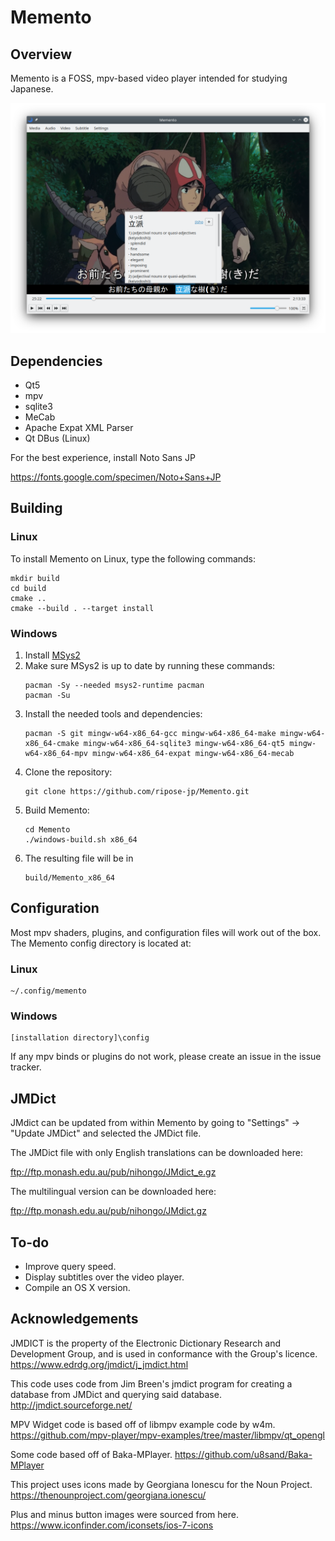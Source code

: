 # Memento

## Overview

Memento is a FOSS, mpv-based video player intended for studying Japanese.

![image info](example.png)

## Dependencies

* Qt5
* mpv
* sqlite3
* MeCab
* Apache Expat XML Parser
* Qt DBus (Linux)

For the best experience, install Noto Sans JP

https://fonts.google.com/specimen/Noto+Sans+JP

## Building

### Linux

To install Memento on Linux, type the following commands:

```
mkdir build
cd build
cmake ..
cmake --build . --target install
```

### Windows

1. Install [MSys2](https://www.msys2.org/)
1. Make sure MSys2 is up to date by running these commands:
    ```
    pacman -Sy --needed msys2-runtime pacman
    pacman -Su
    ```
1. Install the needed tools and dependencies:
    ```
    pacman -S git mingw-w64-x86_64-gcc mingw-w64-x86_64-make mingw-w64-x86_64-cmake mingw-w64-x86_64-sqlite3 mingw-w64-x86_64-qt5 mingw-w64-x86_64-mpv mingw-w64-x86_64-expat mingw-w64-x86_64-mecab
    ```
1. Clone the repository:
    ```
    git clone https://github.com/ripose-jp/Memento.git
    ```
1. Build Memento:
    ```
    cd Memento
    ./windows-build.sh x86_64
    ```
1. The resulting file will be in
    ```
    build/Memento_x86_64
    ```

## Configuration

Most mpv shaders, plugins, and configuration files will work out of the box.
The Memento config directory is located at:

### Linux
```
~/.config/memento
```

### Windows
```
[installation directory]\config
```

If any mpv binds or plugins do not work, please create an issue in the issue
tracker.

## JMDict

JMdict can be updated from within Memento by going to "Settings" -> 
"Update JMDict" and selected the JMDict file.

The JMDict file with only English translations can be downloaded here:

ftp://ftp.monash.edu.au/pub/nihongo/JMdict_e.gz

The multilingual version can be downloaded here:

ftp://ftp.monash.edu.au/pub/nihongo/JMdict.gz

## To-do

* Improve query speed.
* Display subtitles over the video player.
* Compile an OS X version.

## Acknowledgements

JMDICT is the property of the Electronic Dictionary Research and Development
Group, and is used in conformance with the Group's licence.
https://www.edrdg.org/jmdict/j_jmdict.html

This code uses code from Jim Breen's jmdict program for creating a database from
JMDict and querying said database.
http://jmdict.sourceforge.net/

MPV Widget code is based off of libmpv example code by w4m.
https://github.com/mpv-player/mpv-examples/tree/master/libmpv/qt_opengl

Some code based off of Baka-MPlayer.
https://github.com/u8sand/Baka-MPlayer

This project uses icons made by Georgiana Ionescu for the Noun Project.
https://thenounproject.com/georgiana.ionescu/

Plus and minus button images were sourced from here.
https://www.iconfinder.com/iconsets/ios-7-icons